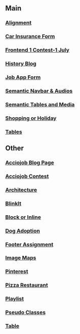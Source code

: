 ## Main

### [Alignment](https://meetgovindbajaj.github.io/Acciojob/Main/Alignment/)

### [Car Insurance Form](https://meetgovindbajaj.github.io/Acciojob/Main/Car%20Insurance%20Form/)

### [Frontend 1 Contest-1 July](https://meetgovindbajaj.github.io/Acciojob/Main/Frontend%201%20Contest-1%20July/)

### [History Blog](https://meetgovindbajaj.github.io/Acciojob/Main/History%20Blog/)

### [Job App Form](https://meetgovindbajaj.github.io/Acciojob/Main/Job%20App%20Form/)

### [Semantic Navbar & Audios](https://meetgovindbajaj.github.io/Acciojob/Main/Semantic%20Navbar%20&%20Audios/)

### [Semantic Tables and Media](https://meetgovindbajaj.github.io/Acciojob/Main/Semantic%20Tables%20and%20Media)

### [Shopping or Holiday](https://meetgovindbajaj.github.io/Acciojob/Main/Shopping%20or%20Holiday/)

### [Tables](https://meetgovindbajaj.github.io/Acciojob/Main/Tables/)

## Other

### [Acciojob Blog Page](https://meetgovindbajaj.github.io/Acciojob/Other/Acciojob%20Blog%20Page/)

### [Acciojob Contest](https://meetgovindbajaj.github.io/Acciojob/Other/acciojob-contest/)

### [Architecture](https://meetgovindbajaj.github.io/Acciojob/Other/Architecture/)

### [BlinkIt](https://meetgovindbajaj.github.io/Acciojob/Other/blinkit/)

### [Block or Inline](https://meetgovindbajaj.github.io/Acciojob/Other/Block%20or%20Inline/)

### [Dog Adoption](https://meetgovindbajaj.github.io/Acciojob/Other/Dog%20Adoption/)

### [Footer Assignment](https://meetgovindbajaj.github.io/Acciojob/Other/Footer%20Assignment/)

### [Image Maps](https://meetgovindbajaj.github.io/Acciojob/Other/Image-maps/)

### [Pinterest](https://meetgovindbajaj.github.io/Acciojob/Other/pinterest/)

### [Pizza Restaurant](https://meetgovindbajaj.github.io/Acciojob/Other/pizza-restaurant/)

### [Playlist](https://meetgovindbajaj.github.io/Acciojob/Other/Playlist/)

### [Pseudo Classes](https://meetgovindbajaj.github.io/Acciojob/Other/pseudo-classes/)

### [Table](https://meetgovindbajaj.github.io/Acciojob/Other/table/)
